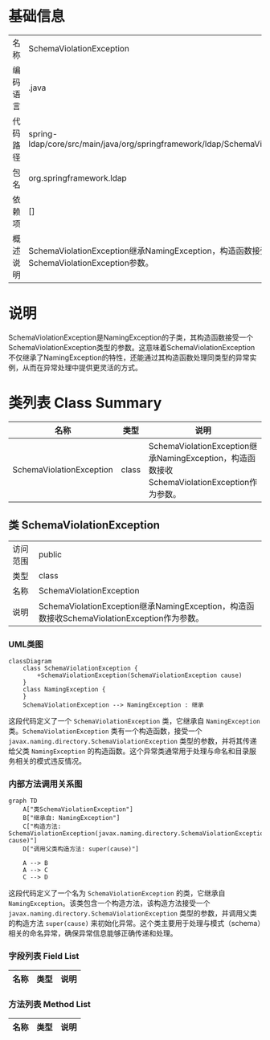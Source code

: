 # 基础信息

|      |      |
|------|------|
| 名称 | SchemaViolationException |
| 编码语言 | .java |
| 代码路径 | spring-ldap/core/src/main/java/org/springframework/ldap/SchemaViolationException.java |
| 包名 | org.springframework.ldap |
| 依赖项 | [] |
| 概述说明 | SchemaViolationException继承NamingException，构造函数接受SchemaViolationException参数。 |

# 说明

SchemaViolationException是NamingException的子类，其构造函数接受一个SchemaViolationException类型的参数。这意味着SchemaViolationException不仅继承了NamingException的特性，还能通过其构造函数处理同类型的异常实例，从而在异常处理中提供更灵活的方式。

# 类列表 Class Summary

| 名称   | 类型  | 说明 |
|-------|------|-------------|
| SchemaViolationException | class | SchemaViolationException继承NamingException，构造函数接收SchemaViolationException作为参数。 |



## 类 SchemaViolationException

|      |      |
|------|------|
| 访问范围 | public |
| 类型 | class |
| 名称 | SchemaViolationException |
| 说明 | SchemaViolationException继承NamingException，构造函数接收SchemaViolationException作为参数。 |


### UML类图

```mermaid
classDiagram
    class SchemaViolationException {
        +SchemaViolationException(SchemaViolationException cause)
    }
    class NamingException {
    }
    SchemaViolationException --> NamingException : 继承
```

这段代码定义了一个 `SchemaViolationException` 类，它继承自 `NamingException` 类。`SchemaViolationException` 类有一个构造函数，接受一个 `javax.naming.directory.SchemaViolationException` 类型的参数，并将其传递给父类 `NamingException` 的构造函数。这个异常类通常用于处理与命名和目录服务相关的模式违反情况。


### 内部方法调用关系图

```mermaid
graph TD
    A["类SchemaViolationException"]
    B["继承自: NamingException"]
    C["构造方法: SchemaViolationException(javax.naming.directory.SchemaViolationException cause)"]
    D["调用父类构造方法: super(cause)"]

    A --> B
    A --> C
    C --> D
```

这段代码定义了一个名为 `SchemaViolationException` 的类，它继承自 `NamingException`。该类包含一个构造方法，该构造方法接受一个 `javax.naming.directory.SchemaViolationException` 类型的参数，并调用父类的构造方法 `super(cause)` 来初始化异常。这个类主要用于处理与模式（schema）相关的命名异常，确保异常信息能够正确传递和处理。

### 字段列表 Field List

| 名称  | 类型  | 说明 |
|-------|-------|------|

### 方法列表 Method List

| 名称  | 类型  | 说明 |
|-------|-------|------|




